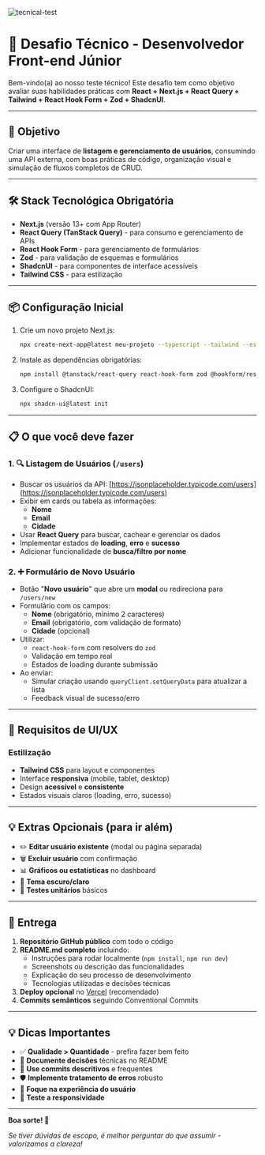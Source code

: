 ![tecnical-test](https://github.com/user-attachments/assets/800b6db0-76c0-4b91-a76f-3e8e8b6cb9b3)

# 🧪 Desafio Técnico - Desenvolvedor Front-end Júnior

Bem-vindo(a) ao nosso teste técnico! Este desafio tem como objetivo avaliar suas habilidades práticas com **React + Next.js + React Query + Tailwind + React Hook Form + Zod + ShadcnUI**.

---

## 🎯 Objetivo

Criar uma interface de **listagem e gerenciamento de usuários**, consumindo uma API externa, com boas práticas de código, organização visual e simulação de fluxos completos de CRUD.

---

## 🛠️ Stack Tecnológica Obrigatória

- **Next.js** (versão 13+ com App Router)
- **React Query (TanStack Query)** - para consumo e gerenciamento de APIs
- **React Hook Form** - para gerenciamento de formulários
- **Zod** - para validação de esquemas e formulários
- **ShadcnUI** - para componentes de interface acessíveis
- **Tailwind CSS** - para estilização

---

## 📦 Configuração Inicial

1. Crie um novo projeto Next.js:

   ```bash
   npx create-next-app@latest meu-projeto --typescript --tailwind --eslint --app
   ```

2. Instale as dependências obrigatórias:

   ```bash
   npm install @tanstack/react-query react-hook-form zod @hookform/resolvers
   ```

3. Configure o ShadcnUI:
   ```bash
   npx shadcn-ui@latest init
   ```

---

## 📋 O que você deve fazer

### 1. 🔍 **Listagem de Usuários** (`/users`)

- Buscar os usuários da API: [https://jsonplaceholder.typicode.com/users](https://jsonplaceholder.typicode.com/users)
- Exibir em cards ou tabela as informações:
  - **Nome**
  - **Email**
  - **Cidade**
- Usar **React Query** para buscar, cachear e gerenciar os dados
- Implementar estados de **loading**, **erro** e **sucesso**
- Adicionar funcionalidade de **busca/filtro por nome**

### 2. ➕ **Formulário de Novo Usuário**

- Botão "**Novo usuário**" que abre um **modal** ou redireciona para `/users/new`
- Formulário com os campos:
  - **Nome** (obrigatório, mínimo 2 caracteres)
  - **Email** (obrigatório, com validação de formato)
  - **Cidade** (opcional)
- Utilizar:
  - `react-hook-form` com resolvers do `zod`
  - Validação em tempo real
  - Estados de loading durante submissão
- Ao enviar:
  - Simular criação usando `queryClient.setQueryData` para atualizar a lista
  - Feedback visual de sucesso/erro

---

## 🎨 **Requisitos de UI/UX**

### Estilização

- **Tailwind CSS** para layout e componentes
- Interface **responsiva** (mobile, tablet, desktop)
- Design **acessível** e **consistente**
- Estados visuais claros (loading, erro, sucesso)

---

## 💡 **Extras Opcionais** (para ir além)

- ✏️ **Editar usuário existente** (modal ou página separada)
- 🗑️ **Excluir usuário** com confirmação
- 📊 **Gráficos ou estatísticas** no dashboard
- 🎨 **Tema escuro/claro**
- 🧪 **Testes unitários** básicos

---

## 📂 **Entrega**

1. **Repositório GitHub público** com todo o código
2. **README.md completo** incluindo:
   - Instruções para rodar localmente (`npm install`, `npm run dev`)
   - Screenshots ou descrição das funcionalidades
   - Explicação do seu processo de desenvolvimento
   - Tecnologias utilizadas e decisões técnicas
3. **Deploy opcional** no [Vercel](https://vercel.com/) (recomendado)
4. **Commits semânticos** seguindo Conventional Commits

---

## 💡 **Dicas Importantes**

- ✅ **Qualidade > Quantidade** - prefira fazer bem feito
- 📝 **Documente decisões** técnicas no README
- 🔄 **Use commits descritivos** e frequentes
- 🛡️ **Implemente tratamento de erros** robusto
- 🎯 **Foque na experiência do usuário**
- 📱 **Teste a responsividade**

---

**Boa sorte! 🚀**

_Se tiver dúvidas de escopo, é melhor perguntar do que assumir - valorizamos a clareza!_
